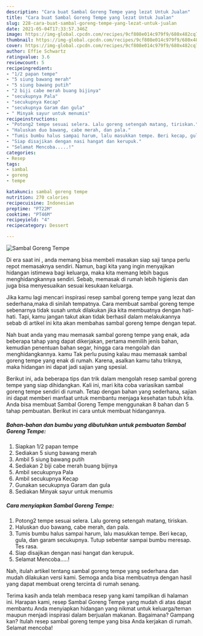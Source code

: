 ```yaml
---
description: "Cara buat Sambal Goreng Tempe yang lezat Untuk Jualan"
title: "Cara buat Sambal Goreng Tempe yang lezat Untuk Jualan"
slug: 228-cara-buat-sambal-goreng-tempe-yang-lezat-untuk-jualan
date: 2021-05-04T17:33:57.346Z
image: https://img-global.cpcdn.com/recipes/9cf808e014c979f9/680x482cq70/sambal-goreng-tempe-foto-resep-utama.jpg
thumbnail: https://img-global.cpcdn.com/recipes/9cf808e014c979f9/680x482cq70/sambal-goreng-tempe-foto-resep-utama.jpg
cover: https://img-global.cpcdn.com/recipes/9cf808e014c979f9/680x482cq70/sambal-goreng-tempe-foto-resep-utama.jpg
author: Effie Schwartz
ratingvalue: 3.6
reviewcount: 5
recipeingredient:
- "1/2 papan tempe"
- "5 siung bawang merah"
- "5 siung bawang putih"
- "2 biji cabe merah buang bijinya"
- "secukupnya Pala"
- "secukupnya Kecap"
- "secukupnya Garam dan gula"
- " Minyak sayur untuk menumis"
recipeinstructions:
- "Potong2 tempe sesuai selera. Lalu goreng setengah matang, tiriskan."
- "Haluskan duo bawang, cabe merah, dan pala."
- "Tumis bumbu halus sampai harum, lalu masukkan tempe. Beri kecap, gula, dan garam secukupnya. Tutup sebentar sampai bumbu meresap. Tes rasa."
- "Siap disajikan dengan nasi hangat dan kerupuk."
- "Selamat Mencoba.....!"
categories:
- Resep
tags:
- sambal
- goreng
- tempe

katakunci: sambal goreng tempe 
nutrition: 270 calories
recipecuisine: Indonesian
preptime: "PT22M"
cooktime: "PT46M"
recipeyield: "4"
recipecategory: Dessert

---
```



![Sambal Goreng Tempe](https://img-global.cpcdn.com/recipes/9cf808e014c979f9/680x482cq70/sambal-goreng-tempe-foto-resep-utama.jpg)

Di era  saat ini , anda memang bisa membeli masakan siap saji tanpa perlu repot memasaknya sendiri. Namun, bagi kita yang ingin menyajikan hidangan istimewa bagi keluarga, maka kita memang lebih bagus menghidangkannya sendiri. Sebab, memasak di rumah lebih higienis dan juga bisa menyesuaikan sesuai kesukaan keluarga.

Jika kamu lagi mencari inspirasi resep sambal goreng tempe yang lezat dan sederhana,maka di sinilah tempatnya. Cara membuat sambal goreng tempe  sebenarnya tidak susah untuk dilakukan jika kita membuatnya dengan hati-hati. Tapi, kamu jangan takut akan tidak berhasil dalam melakukannya 
sebab di artikel ini kita akan membahas sambal goreng tempe dengan tepat.  



Nah buat anda yang mau memasak sambal goreng tempe yang enak, ada beberapa tahap yang dapat dikerjakan, pertama memilih jenis bahan, kemudian penentuan bahan segar, hingga cara mengolah dan menghidangkannya. kamu Tak perlu pusing kalau mau memasak sambal goreng tempe yang enak di rumah. Karena, asalkan kamu  tahu triknya, maka hidangan ini dapat jadi sajian yang spesial.

Berikut ini, ada beberapa tips dan trik dalam mengolah resep sambal goreng tempe yang siap dihidangkan. Kali ini, mari kita coba variasikan sambal goreng tempe sendiri di rumah. Tetap dengan bahan yang sederhana, sajian ini dapat memberi manfaat untuk membantu menjaga kesehatan tubuh kita. Anda bisa membuat Sambal Goreng Tempe menggunakan 8 bahan dan 5 tahap pembuatan. Berikut ini cara untuk membuat hidangannya.

<!--inarticleads1-->

##### Bahan-bahan dan bumbu yang dibutuhkan untuk pembuatan Sambal Goreng Tempe:

1. Siapkan 1/2 papan tempe
1. Sediakan 5 siung bawang merah
1. Ambil 5 siung bawang putih
1. Sediakan 2 biji cabe merah buang bijinya
1. Ambil secukupnya Pala
1. Ambil secukupnya Kecap
1. Gunakan secukupnya Garam dan gula
1. Sediakan  Minyak sayur untuk menumis




<!--inarticleads2-->

##### Cara menyiapkan Sambal Goreng Tempe:

1. Potong2 tempe sesuai selera. Lalu goreng setengah matang, tiriskan.
1. Haluskan duo bawang, cabe merah, dan pala.
1. Tumis bumbu halus sampai harum, lalu masukkan tempe. Beri kecap, gula, dan garam secukupnya. Tutup sebentar sampai bumbu meresap. Tes rasa.
1. Siap disajikan dengan nasi hangat dan kerupuk.
1. Selamat Mencoba.....!




Nah, itulah artikel tentang  sambal goreng tempe  yang sederhana dan mudah dilakukan versi kami. Semoga anda bisa membuatnya dengan hasil yang dapat membuat oreng tercinta di rumah senang. 

Terima kasih anda telah membaca resep yang kami tampilkan di halaman ini. Harapan kami, resep  Sambal Goreng Tempe yang mudah di atas dapat membantu Anda menyiapkan hidangan yang nikmat untuk keluarga/teman maupun menjadi inspirasi dalam berjualan makanan. Bagaimana? Gampang kan? Itulah resep sambal goreng tempe yang bisa Anda kerjakan di rumah. Selamat mencoba!

